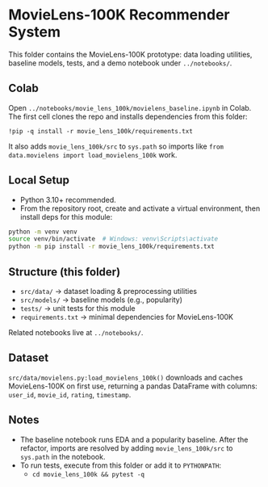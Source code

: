 # MovieLens-100K Recommender System

This folder contains the MovieLens-100K prototype: data loading utilities, baseline models, tests, and a demo notebook under `../notebooks/`.

## Colab

Open `../notebooks/movie_lens_100k/movielens_baseline.ipynb` in Colab. The first cell clones the repo and installs dependencies from this folder:

```
!pip -q install -r movie_lens_100k/requirements.txt
```

It also adds `movie_lens_100k/src` to `sys.path` so imports like `from data.movielens import load_movielens_100k` work.

## Local Setup

- Python 3.10+ recommended.
- From the repository root, create and activate a virtual environment, then install deps for this module:

```bash
python -m venv venv
source venv/bin/activate  # Windows: venv\Scripts\activate
python -m pip install -r movie_lens_100k/requirements.txt
```

## Structure (this folder)

- `src/data/` → dataset loading & preprocessing utilities
- `src/models/` → baseline models (e.g., popularity)
- `tests/` → unit tests for this module
- `requirements.txt` → minimal dependencies for MovieLens-100K

Related notebooks live at `../notebooks/`.

## Dataset

`src/data/movielens.py:load_movielens_100k()` downloads and caches MovieLens-100K on first use, returning a pandas DataFrame with columns: `user_id`, `movie_id`, `rating`, `timestamp`.

## Notes

- The baseline notebook runs EDA and a popularity baseline. After the refactor, imports are resolved by adding `movie_lens_100k/src` to `sys.path` in the notebook.
- To run tests, execute from this folder or add it to `PYTHONPATH`:
  - `cd movie_lens_100k && pytest -q`
